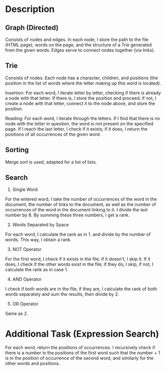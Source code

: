 # Description

## Graph (Directed)
Consists of nodes and edges.
In each node, I store the path to the file (HTML page), words on the page, and the structure of a Trie generated from the given words.
Edges serve to connect nodes together (via links).

## Trie
Consists of nodes.
Each node has a character, children, and positions (the position in the list of words where the letter making up this word is located).

Insertion:
For each word, I iterate letter by letter, checking if there is already a node with that letter. If there is, I store the position and proceed; if not, I create a node with that letter, connect it to the node above, and store the position.

Reading:
For each word, I iterate through the letters. If I find that there is no node with the letter in question, the word is not present on the specified page. If I reach the last letter, I check if it exists; if it does, I return the positions of all occurrences of the given word.

## Sorting
Merge sort is used, adapted for a list of lists.

## Search
1. Single Word

For the entered word, I take the number of occurrences of the word in the document, the number of links to the document, as well as the number of occurrences of the word in the document linking to it. I divide the last number by 8.
By summing these three numbers, I get a rank.

2. Words Separated by Space

For each word, I calculate the rank as in 1. and divide by the number of words.
This way, I obtain a rank.

3. NOT Operator

For the first word, I check if it exists in the file; if it doesn't, I skip it. If it does, I check if the other words exist in the file; if they do, I skip, if not, I calculate the rank as in case 1.

4. AND Operator

I check if both words are in the file; if they are, I calculate the rank of both words separately and sum the results, then divide by 2.

5. OR Operator

Same as 2.

# Additional Task (Expression Search)
For each word, return the positions of occurrences.
I recursively check if there is a number in the positions of the first word such that the number + 1 is in the position of occurrence of the second word, and similarly for the other words and positions.
